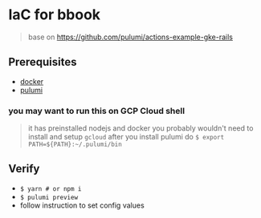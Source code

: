 # IaC for bbook
> base on https://github.com/pulumi/actions-example-gke-rails

## Prerequisites
- [docker](https://docs.docker.com/install/)
- [pulumi](https://www.pulumi.com/docs/reference/install/)

### you may want to run this on GCP Cloud shell
> it has preinstalled nodejs and docker
> you probably wouldn't need to install and setup `gcloud`
> after you install pulumi do `$ export PATH=${PATH}:~/.pulumi/bin`

## Verify
- `$ yarn # or npm i`
- `$ pulumi preview`
- follow instruction to set config values
